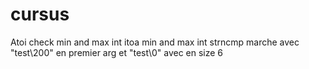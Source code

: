 # cursus
Atoi check min and max int
itoa min and max int
strncmp marche avec "test\200" en premier arg et "test\0" avec en size 6
